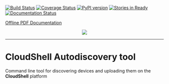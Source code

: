 [![Build Status](https://travis-ci.org/QualiSystems/cloudshell-autodiscovery.svg?branch=master)](https://travis-ci.org/QualiSystems/cloudshell-autodiscovery)
[![Coverage Status](https://coveralls.io/repos/github/QualiSystems/cloudshell-autodiscovery/badge.svg?branch=master)](https://coveralls.io/github/QualiSystems/cloudshell-autodiscovery?branch=master)
[![PyPI version](https://badge.fury.io/py/cloudshell-autodiscovery.svg)](https://badge.fury.io/py/cloudshell-autodiscovery)
[![Stories in Ready](https://badge.waffle.io/QualiSystems/cloudshell-autodiscovery.svg?label=ready&title=Ready)](https://waffle.io/QualiSystems/cloudshell-autodiscovery)
[![Documentation Status](https://readthedocs.org/projects/autodiscovery-tool/badge/?version=latest)](https://autodiscovery-tool.readthedocs.io/en/latest/?badge=latest)

<a href="docs/_build/pdf/cloudshell-autodiscovery.pdf">Offline PDF Documentation</a>
<p align="center">
<img src="https://github.com/QualiSystems/devguide_source/raw/master/logo.png"></img>
</p>

---

# CloudShell Autodiscovery tool
Command line tool for discovering devices and uploading them on the **CloudShell** platform
